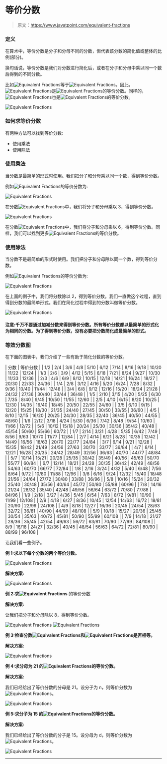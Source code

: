 # 等价分数

> 原文：<https://www.javatpoint.com/equivalent-fractions>

### 定义

在算术中，等价分数是分子和分母不同的分数，但代表该分数的简化值或整体的比例(部分)。

换句话说，等价分数是我们对分数进行简化后，或者在分子和分母中乘以同一个数后得到的不同分数。

比如![Equivalent Fractions](img/20e08bd5e70b95d5ffdaddeb31251126.png)等于![Equivalent Fractions](img/d108158008eb893d43557fab4a2d0068.png)。因此，![Equivalent Fractions](img/20e08bd5e70b95d5ffdaddeb31251126.png)是![Equivalent Fractions](img/d108158008eb893d43557fab4a2d0068.png)的等价分数。同样的，![Equivalent Fractions](img/40eaa93880148f9773208c30d5eeff3f.png)也是![Equivalent Fractions](img/d108158008eb893d43557fab4a2d0068.png)的等价分数。

![Equivalent Fractions](img/64bacbe344088965da711bc09a4c9df0.png)

### 如何求等价分数

有两种方法可以找到等价分数:

*   使用乘法
*   使用除法

### 使用乘法

当分数是最简单的形式时使用。我们把分子和分母乘以同一个数，得到等价分数。

例如![Equivalent Fractions](img/56d827fad45a627e95221be71b5c3583.png)的等价分数为:

![Equivalent Fractions](img/3439d62509bf344cc47d9448aa611457.png)

在分数![Equivalent Fractions](img/56d827fad45a627e95221be71b5c3583.png)中，我们将分子和分母乘以 3，得到等价分数。

![Equivalent Fractions](img/a1e54a86b2897ae173491dc4e1839a2c.png)

在分数![Equivalent Fractions](img/56d827fad45a627e95221be71b5c3583.png)中，我们将分子和分母乘以 6，得到等价分数。同样，我们可以找到更多![Equivalent Fractions](img/56d827fad45a627e95221be71b5c3583.png)的等价分数。

### 使用除法

当分数不是最简单的形式时使用。我们把分子和分母除以同一个数，得到等价分数。

例如![Equivalent Fractions](img/28565d727d6ba89dc85daca441427321.png)的等价分数为:

![Equivalent Fractions](img/ab60d5ae8bde27fb347ba7e240fd27b3.png)

在上面的例子中，我们将分数除以 2，得到等价分数。我们一直做这个过程，直到得到分数的最简单形式。我们在简化过程中得到的分数叫做等价分数。

![Equivalent Fractions](img/47bf9c4e37e7a5536e129d9caef81b45.png)

#### 注意:千万不要通过加减分数来得到等价分数。所有等价分数都以最简单的形式化为相同的分数。为了得到等价分数，没有必要把分数简化成最简单的形式。

### 等效分数图

在下面的图表中，我们介绍了一些有助于简化分数的等价分数。

| 分数 | 等价分数 |
| 1/2 | 2/4 | 3/6 | 4/8 | 5/10 | 6/12 | 7/14 | 8/16 | 9/18 | 10/20 | 11/22 | 12/24 |
| 1/3 | 2/6 | 3/9 | 4/12 | 5/15 | 6/18 | 7/21 | 8/24 | 9/27 | 10/30 | 11/33 | 12/36 |
| 2/3 | 4/6 | 6/9 | 8/12 | 10/15 | 12/18 | 14/21 | 16/24 | 18/27 | 20/30 | 22/33 | 24/36 |
| 1/4 | 2/8 | 3/12 | 4/16 | 5/20 | 6/24 | 7/28 | 8/32 | 9/36 | 10/40 | 11/44 | 12/48 |
| 3/4 | 6/8 | 9/12 | 12/16 | 15/20 | 18/24 | 21/28 | 24/32 | 27/36 | 30/40 | 33/44 | 36/48 |
| 1/5 | 2/10 | 3/15 | 4/20 | 5/25 | 6/30 | 7/35 | 8/40 | 9/45 | 10/50 | 11/55 | 12/60 |
| 2/5 | 4/10 | 6/15 | 8/20 | 10/25 | 12/30 | 14/35 | 16/40 | 18/45 | 20/50 | 22/55 | 24/60 |
| 3/5 | 6/10 | 9/15 | 12/20 | 15/25 | 18/30 | 21/35 | 24/40 | 27/45 | 30/50 | 33/55 | 36/60 |
| 4/5 | 8/10 | 12/15 | 16/20 | 20/25 | 24/30 | 28/35 | 32/40 | 36/45 | 40/50 | 44/55 | 48/60 |
| 1/6 | 2/12 | 3/18 | 4/24 | 5/30 | 6/36 | 7/42 | 8/48 | 9/54 | 10/60 | 11/66 | 12/72 |
| 5/6 | 10/12 | 15/18 | 20/24 | 25/30 | 30/36 | 35/42 | 40/48 | 45/54 | 50/60 | 55/66 | 60/72 |
| 1/7 | 2/14 | 3/21 | 4/28 | 5/35 | 6/42 | 7/49 | 8/56 | 9/63 | 10/70 | 11/77 | 12/84 |
| 2/7 | 4/14 | 6/21 | 8/28 | 10/35 | 12/42 | 14/49 | 16/56 | 18/63 | 20/70 | 22/77 | 24/84 |
| 3/7 | 6/14 | 9/21 | 12/28 | 15/35 | 18/42 | 21/49 | 24/56 | 27/63 | 30/70 | 33/77 | 36/84 |
| 4/7 | 8/14 | 12/21 | 16/28 | 20/35 | 24/42 | 28/49 | 32/56 | 36/63 | 40/70 | 44/77 | 48/84 |
| 5/7 | 10/14 | 15/21 | 20/28 | 25/35 | 30/42 | 35/49 | 40/56 | 45/63 | 50/70 | 55/77 | 60/84 |
| 6/7 | 12/14 | 18/21 | 24/28 | 30/35 | 36/42 | 42/49 | 48/56 | 54/63 | 60/70 | 66/77 | 72/84 |
| 1/8 | 2/16 | 3/24 | 4/32 | 5/40 | 6/48 | 7/56 | 8/64 | 9/72 | 10/80 | 11/88 | 12/96 |
| 3/8 | 6/16 | 9/24 | 12/32 | 15/40 | 18/48 | 21/56 | 24/64 | 27/72 | 30/80 | 33/88 | 36/96 |
| 5/8 | 10/16 | 15/24 | 20/32 | 25/40 | 30/48 | 35/56 | 40/64 | 45/72 | 50/80 | 55/88 | 60/96 |
| 7/8 | 14/16 | 21/24 | 28/32 | 35/40 | 42/48 | 49/56 | 56/64 | 63/72 | 70/80 | 77/88 | 84/96 |
| 1/9 | 2/18 | 3/27 | 4/36 | 5/45 | 6/54 | 7/63 | 8/72 | 9/81 | 10/90 | 11/99 | 12/108 |
| 2/9 | 4/18 | 6/27 | 8/36 | 10/45 | 12/54 | 14/63 | 16/72 | 18/81 | 20/90 | 22/99 | 24/108 |
| 4/9 | 8/18 | 12/27 | 16/36 | 20/45 | 24/54 | 28/63 | 32/72 | 36/81 | 40/90 | 44/99 | 48/108 |
| 5/9 | 10/18 | 15/27 | 20/36 | 25/45 | 30/54 | 35/63 | 40/72 | 45/81 | 50/90 | 55/99 | 60/108 |
| 7/9 | 14/18 | 21/27 | 28/36 | 35/45 | 42/54 | 49/63 | 56/72 | 63/81 | 70/90 | 77/99 | 84/108 |
| 8/9 | 16/18 | 24/27 | 32/36 | 40/45 | 48/54 | 56/63 | 64/72 | 72/81 | 80/90 | 88/99 | 96/108 |

让我们看一些例子。

**例 1:求以下每个分数的两个等价分数。**

![Equivalent Fractions](img/4bc0e0d03425c18d0220f94baf372a79.png)

**解决方案:**

![Equivalent Fractions](img/efb1311eefabee8630609f9e7189dec2.png)

**例 2:求![Equivalent Fractions](img/6fb0fd24dfc3cc67bc355591445b4390.png)** 的等价分数

**解决方案:**

让我们把分子和分母除以 8，得到等价分数。

![Equivalent Fractions](img/44bce1a086f21b381eef2e416f0c4752.png)
![Equivalent Fractions](img/5bb85ede4ba11f2812c2e4f91798d8fd.png)

**例 3:检查分数![Equivalent Fractions](img/6a7138dbc08e6517288adc3920da0406.png)和![Equivalent Fractions](img/2f7be65fa3084cf327245eb2471285fb.png)是否相等。**

**解决方案:**

![Equivalent Fractions](img/6fc33c9cf456143d42fb7f384b37a141.png)

**例 4:求分母为 21 的![Equivalent Fractions](img/9928ec4dea0f2bd47a3182af6e8823de.png)的等价分数。**

**解决方案:**

我们已经给出了等价分数的分母是 21。设分子为 n，则等价分数为![Equivalent Fractions](img/d82ccfcc24768d903e6a23152935629e.png)。

![Equivalent Fractions](img/2522911f4d441f935e1aad0c7d1881e3.png)

**例 5:求分子为 15 的![Equivalent Fractions](img/55eac530b5ca774ca284cb697a807af8.png)的等价分数。**

**解决方案:**

我们已经给出了等价分数的分子是 15。设分母为 d，则等价分数为![Equivalent Fractions](img/1423f562992cebd666c1cdf18ce3ece6.png)。

![Equivalent Fractions](img/24f76984b5811748b565c910c753b236.png)

* * *